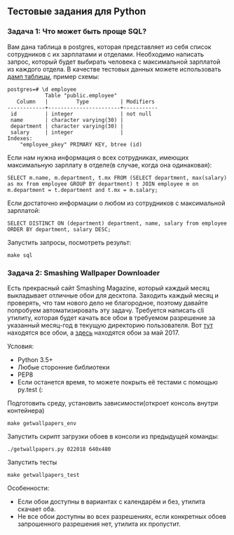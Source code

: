 ## Тестовые задания для Python

### Задача 1: Что может быть проще SQL?

Вам дана таблица в postgres, которая представляет из себя список сотрудников с их зарплатами и отделами.
Необходимо написать запрос, который будет выбирать человека с максимальной зарплатой из каждого отдела. В качестве тестовых данных можете использовать [дамп таблицы](employee.sql), пример схемы:
```
postgres=# \d employee
            Table "public.employee"
   Column   |         Type          | Modifiers
------------+-----------------------+-----------
 id         | integer               | not null
 name       | character varying(30) |
 department | character varying(30) |
 salary     | integer               |
Indexes:
    "employee_pkey" PRIMARY KEY, btree (id)
```
Если нам нужна информация о всех сотрудниках, имеющих максимальную зарплату в отделе(в случае, когда она одинаковая):
```
SELECT m.name, m.department, t.mx FROM (SELECT department, max(salary) as mx from employee GROUP BY department) t JOIN employee m on m.department = t.department and t.mx = m.salary;
```
Если достаточно информации о любом из сотрудников с максимальной зарплатой:
```
SELECT DISTINCT ON (department) department, name, salary from employee ORDER BY department, salary DESC;
```
Запустить запросы, посмотреть результ:
```
make sql
```


### Задача 2: Smashing Wallpaper Downloader

Есть прекрасный сайт Smashing Magazine, который каждый месяц выкладывает отличные обои для десктопа. Заходить каждый месяц и проверять, что там нового дело не благородное, поэтому давайте попробуем автоматизировать эту задачу.
Требуется написать cli утилиту, которая будет качать все обои в требуемом разрешение за указанный месяц-год в текущую директорию пользователя. Вот [тут](https://www.smashingmagazine.com/tag/wallpapers/) находятся все обои, а [здесь](https://www.smashingmagazine.com/2017/04/desktop-wallpaper-calendars-may-2017/) находятся обои за май 2017.

Условия:
* Python 3.5+
* Любые сторонние библиотеки
* PEP8
* Если останется время, то можете покрыть её тестами с помощью py.test (:

Подготовить среду, установить зависимости(откроет консоль внутри контейнера)
```
make getwallpapers_env
```
Запустить скрипт загрузки обоев в консоли из предыдущей команды:
```
./getwallpapers.py 022018 640x480
```
Запустить тесты
```
make getwallpapers_test
```
Особенности:
* Если обои доступны в вариантах с календарём и без, утилита скачает оба.
* Не все обои доступны во всех разрешениях, если конкретных обоев запрошенного разрешения нет, утилита их пропустит.
